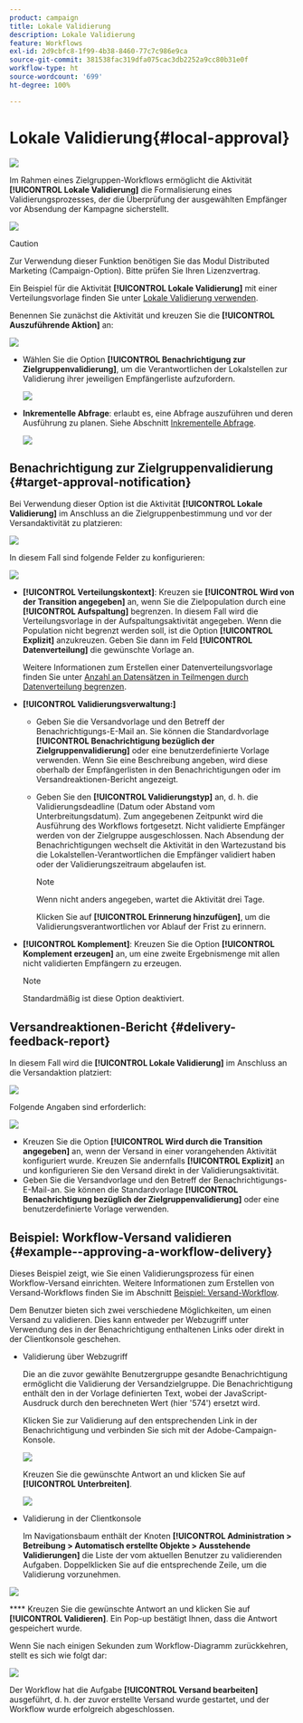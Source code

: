 ```yaml
---
product: campaign
title: Lokale Validierung
description: Lokale Validierung
feature: Workflows
exl-id: 2d9cbfc8-1f99-4b38-8460-77c7c986e9ca
source-git-commit: 381538fac319dfa075cac3db2252a9cc80b31e0f
workflow-type: ht
source-wordcount: '699'
ht-degree: 100%

---
```


# Lokale Validierung{#local-approval}

![](../../assets/v7-only.svg)

Im Rahmen eines Zielgruppen-Workflows ermöglicht die Aktivität **[!UICONTROL Lokale Validierung]** die Formalisierung eines Validierungsprozesses, der die Überprüfung der ausgewählten Empfänger vor Absendung der Kampagne sicherstellt.

![](assets/local_validation_0.png)

>[!CAUTION]
>
>Zur Verwendung dieser Funktion benötigen Sie das Modul Distributed Marketing (Campaign-Option). Bitte prüfen Sie Ihren Lizenzvertrag.

Ein Beispiel für die Aktivität **[!UICONTROL Lokale Validierung]** mit einer Verteilungsvorlage finden Sie unter [Lokale Validierung verwenden](using-the-local-approval-activity.md).

Benennen Sie zunächst die Aktivität und kreuzen Sie die **[!UICONTROL Auszuführende Aktion]** an:

![](assets/local_validation_1.png)

* Wählen Sie die Option **[!UICONTROL Benachrichtigung zur Zielgruppenvalidierung]**, um die Verantwortlichen der Lokalstellen zur Validierung ihrer jeweiligen Empfängerliste aufzufordern.

   ![](assets/local_validation_intro_2.png)

* **Inkrementelle Abfrage**: erlaubt es, eine Abfrage auszuführen und deren Ausführung zu planen. Siehe Abschnitt [Inkrementelle Abfrage](incremental-query.md).

   ![](assets/local_validation_intro_3.png)

## Benachrichtigung zur Zielgruppenvalidierung {#target-approval-notification}

Bei Verwendung dieser Option ist die Aktivität **[!UICONTROL Lokale Validierung]** im Anschluss an die Zielgruppenbestimmung und vor der Versandaktivität zu platzieren:

![](assets/local_validation_2.png)

In diesem Fall sind folgende Felder zu konfigurieren:

![](assets/local_validation_3.png)

* **[!UICONTROL Verteilungskontext]**: Kreuzen sie **[!UICONTROL Wird von der Transition angegeben]** an, wenn Sie die Zielpopulation durch eine **[!UICONTROL Aufspaltung]** begrenzen. In diesem Fall wird die Verteilungsvorlage in der Aufspaltungsaktivität angegeben. Wenn die Population nicht begrenzt werden soll, ist die Option **[!UICONTROL Explizit]** anzukreuzen. Geben Sie dann im Feld **[!UICONTROL Datenverteilung]** die gewünschte Vorlage an.

   Weitere Informationen zum Erstellen einer Datenverteilungsvorlage finden Sie unter [Anzahl an Datensätzen in Teilmengen durch Datenverteilung begrenzen](split.md#limiting-the-number-of-subset-records-per-data-distribution).

* **[!UICONTROL Validierungsverwaltung:]**

   * Geben Sie die Versandvorlage und den Betreff der Benachrichtigungs-E-Mail an. Sie können die Standardvorlage **[!UICONTROL Benachrichtigung bezüglich der Zielgruppenvalidierung]** oder eine benutzerdefinierte Vorlage verwenden. Wenn Sie eine Beschreibung angeben, wird diese oberhalb der Empfängerlisten in den Benachrichtigungen oder im Versandreaktionen-Bericht angezeigt.
   * Geben Sie den **[!UICONTROL Validierungstyp]** an, d. h. die Validierungsdeadline (Datum oder Abstand vom Unterbreitungsdatum). Zum angegebenen Zeitpunkt wird die Ausführung des Workflows fortgesetzt. Nicht validierte Empfänger werden von der Zielgruppe ausgeschlossen. Nach Absendung der Benachrichtigungen wechselt die Aktivität in den Wartezustand bis die Lokalstellen-Verantwortlichen die Empfänger validiert haben oder der Validierungszeitraum abgelaufen ist.

      >[!NOTE]
      >
      >Wenn nicht anders angegeben, wartet die Aktivität drei Tage.

      Klicken Sie auf **[!UICONTROL Erinnerung hinzufügen]**, um die Validierungsverantwortlichen vor Ablauf der Frist zu erinnern.

* **[!UICONTROL Komplement]**: Kreuzen Sie die Option **[!UICONTROL Komplement erzeugen]** an, um eine zweite Ergebnismenge mit allen nicht validierten Empfängern zu erzeugen.

   >[!NOTE]
   >
   >Standardmäßig ist diese Option deaktiviert.

## Versandreaktionen-Bericht {#delivery-feedback-report}

In diesem Fall wird die **[!UICONTROL Lokale Validierung]** im Anschluss an die Versandaktion platziert:

![](assets/local_validation_4.png)

Folgende Angaben sind erforderlich:

![](assets/local_validation_workflow_4.png)

* Kreuzen Sie die Option **[!UICONTROL Wird durch die Transition angegeben]** an, wenn der Versand in einer vorangehenden Aktivität konfiguriert wurde. Kreuzen Sie andernfalls **[!UICONTROL Explizit]** an und konfigurieren Sie den Versand direkt in der Validierungsaktivität.
* Geben Sie die Versandvorlage und den Betreff der Benachrichtigungs-E-Mail-an. Sie können die Standardvorlage **[!UICONTROL Benachrichtigung bezüglich der Zielgruppenvalidierung]** oder eine benutzerdefinierte Vorlage verwenden.

## Beispiel: Workflow-Versand validieren {#example--approving-a-workflow-delivery}

Dieses Beispiel zeigt, wie Sie einen Validierungsprozess für einen Workflow-Versand einrichten. Weitere Informationen zum Erstellen von Versand-Workflows finden Sie im Abschnitt [Beispiel: Versand-Workflow](delivery.md#example--delivery-workflow).

Dem Benutzer bieten sich zwei verschiedene Möglichkeiten, um einen Versand zu validieren. Dies kann entweder per Webzugriff unter Verwendung des in der Benachrichtigung enthaltenen Links oder direkt in der Clientkonsole geschehen.

* Validierung über Webzugriff

   Die an die zuvor gewählte Benutzergruppe gesandte Benachrichtigung ermöglicht die Validierung der Versandzielgruppe. Die Benachrichtigung enthält den in der Vorlage definierten Text, wobei der JavaScript-Ausdruck durch den berechneten Wert (hier &#39;574&#39;) ersetzt wird.

   Klicken Sie zur Validierung auf den entsprechenden Link in der Benachrichtigung und verbinden Sie sich mit der Adobe-Campaign-Konsole.

   ![](assets/new-workflow-valid-webaccess.png)

   Kreuzen Sie die gewünschte Antwort an und klicken Sie auf **[!UICONTROL Unterbreiten]**.

   ![](assets/new-workflow-valid-webaccess-confirm.png)

* Validierung in der Clientkonsole

   Im Navigationsbaum enthält der Knoten **[!UICONTROL Administration > Betreibung > Automatisch erstellte Objekte > Ausstehende Validierungen]** die Liste der vom aktuellen Benutzer zu validierenden Aufgaben. Doppelklicken Sie auf die entsprechende Zeile, um die Validierung vorzunehmen.

![](assets/new-workflow-7.png)

**** Kreuzen Sie die gewünschte Antwort an und klicken Sie auf **[!UICONTROL Validieren]**. Ein Pop-up bestätigt Ihnen, dass die Antwort gespeichert wurde.

Wenn Sie nach einigen Sekunden zum Workflow-Diagramm zurückkehren, stellt es sich wie folgt dar:

![](assets/new-workflow-8.png)

Der Workflow hat die Aufgabe **[!UICONTROL Versand bearbeiten]** ausgeführt, d. h. der zuvor erstellte Versand wurde gestartet, und der Workflow wurde erfolgreich abgeschlossen.
